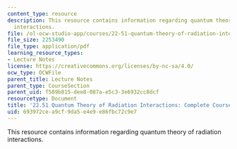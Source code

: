 ```yaml
---
content_type: resource
description: This resource contains information regarding quantum theory of radiation
  interactions.
file: /ol-ocw-studio-app/courses/22-51-quantum-theory-of-radiation-interactions-fall-2012/693972cea9cf9da5e4e9e86fbc72c9e7_MIT22_51F12_Notes.pdf
file_size: 2253490
file_type: application/pdf
learning_resource_types:
- Lecture Notes
license: https://creativecommons.org/licenses/by-nc-sa/4.0/
ocw_type: OCWFile
parent_title: Lecture Notes
parent_type: CourseSection
parent_uid: f589b815-dee8-087a-e5c3-3e6932cc8dcf
resourcetype: Document
title: '22.51 Quantum Theory of Radiation Interactions: Complete Course Notes'
uid: 693972ce-a9cf-9da5-e4e9-e86fbc72c9e7
---
```

This resource contains information regarding quantum theory of radiation interactions.